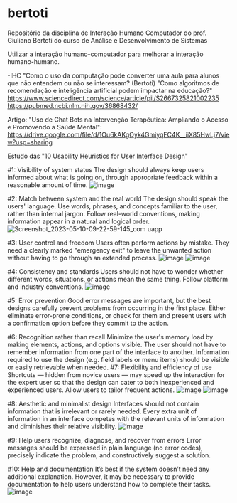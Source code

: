 # bertoti
Repositório da disciplina de Interação Humano Computador do prof. Giuliano Bertoti do curso de Análise e Desenvolvimento de Sistemas


Utilizar a interação humano-computador para melhorar a interação humano-humano.

-IHC
"Como o uso da computação pode converter uma aula para alunos que não entendem ou não se interessam? (Bertoti)
"Como algoritmos de recomendação e inteligência artificial podem impactar na educação?"
https://www.sciencedirect.com/science/article/pii/S2667325821002235
https://pubmed.ncbi.nlm.nih.gov/36868432/

Artigo: "Uso de Chat Bots na Intervenção Terapêutica: Ampliando o Acesso e Promovendo a Saúde Mental": https://drive.google.com/file/d/1Ou6kAKgOyk4GmiyqFC4K__iiX85HwLj7/view?usp=sharing

Estudo das "10 Usability Heuristics for User Interface Design"

#1: Visibility of system status The design should always keep users informed about what is going on, through appropriate feedback within a reasonable amount of time.
![image](https://github.com/Hugohs98/bertoti/assets/111614142/71a01671-134a-4a5b-b331-a71adcb21ff9)

#2: Match between system and the real world The design should speak the users' language. Use words, phrases, and concepts familiar to the user, rather than internal jargon. Follow real-world conventions, making information appear in a natural and logical order.
![Screenshot_2023-05-10-09-22-59-145_com uapp](https://github.com/Hugohs98/bertoti/assets/111614142/4e2cfca0-17f9-40e3-919d-dd0e9956ea7b)

#3: User control and freedom Users often perform actions by mistake. They need a clearly marked "emergency exit" to leave the unwanted action without having to go through an extended process.
![image](https://github.com/Hugohs98/bertoti/assets/111614142/be16b29e-758d-43c8-8973-d4087e3e7ba3)
![image](https://github.com/Hugohs98/bertoti/assets/111614142/fda8723f-2a79-46c3-9a21-3c03b3ffbfda)



#4: Consistency and standards Users should not have to wonder whether different words, situations, or actions mean the same thing. Follow platform and industry conventions.
![image](https://github.com/Hugohs98/bertoti/assets/111614142/f5d270c3-4762-40b5-817c-f94596f9de46)


#5: Error prevention Good error messages are important, but the best designs carefully prevent problems from occurring in the first place. Either eliminate error-prone conditions, or check for them and present users with a confirmation option before they commit to the action.

#6: Recognition rather than recall Minimize the user's memory load by making elements, actions, and options visible. The user should not have to remember information from one part of the interface to another. Information required to use the design (e.g. field labels or menu items) should be visible or easily retrievable when needed.
#7: Flexibility and efficiency of use Shortcuts — hidden from novice users — may speed up the interaction for the expert user so that the design can cater to both inexperienced and experienced users. Allow users to tailor frequent actions.
![image](https://github.com/Hugohs98/bertoti/assets/111614142/ef276c08-928b-4e24-ad53-e5e227744fae)
![image](https://github.com/Hugohs98/bertoti/assets/111614142/6142d974-f57f-43b1-ad49-72b4ab819826)


#8: Aesthetic and minimalist design Interfaces should not contain information that is irrelevant or rarely needed. Every extra unit of information in an interface competes with the relevant units of information and diminishes their relative visibility.
![image](https://github.com/Hugohs98/bertoti/assets/111614142/ec044ab8-f981-43ee-9326-00784aa8cc79)


#9: Help users recognize, diagnose, and recover from errors Error messages should be expressed in plain language (no error codes), precisely indicate the problem, and constructively suggest a solution.

#10: Help and documentation It’s best if the system doesn’t need any additional explanation. However, it may be necessary to provide documentation to help users understand how to complete their tasks.
![image](https://github.com/Hugohs98/bertoti/assets/111614142/ce319eed-f260-4347-b50f-2633e28ae5f1)

